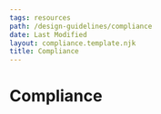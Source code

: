 ```yaml
---
tags: resources
path: /design-guidelines/compliance
date: Last Modified
layout: compliance.template.njk
title: Compliance
---
```

# Compliance